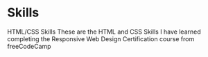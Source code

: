 # Skills
HTML/CSS Skills
These are the HTML and CSS Skills I have learned completing the Responsive Web Design Certification course from freeCodeCamp
